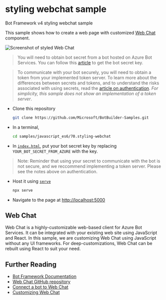 # styling webchat sample

Bot Framework v4 styling webchat sample

This sample shows how to create a web page with customized [Web Chat](https://github.com/Microsoft/BotFramework-WebChat/) component.

![Screenshot of styled Web Chat](https://raw.githubusercontent.com/Microsoft/BotBuilder-Samples/master/samples/javascript_es6/70.styling-webchat/screenshot.png)

> You will need to obtain bot secret from a bot hosted on Azure Bot Services. You can follow this [article](https://docs.microsoft.com/en-us/azure/bot-service/bot-service-channel-connect-webchat?view=azure-bot-service-3.0#step-1) to get the bot secret key.

> To communicate with your bot securely, you will need to obtain a token from your implemented token server. To learn more about the differences between secrets and tokens, and to understand the risks associated with using secrets, read the [article on authentication](https://docs.microsoft.com/en-us/azure/bot-service/rest-api/bot-framework-rest-direct-line-3-0-authentication?view=azure-bot-service-4.0). *For simplicity, this sample does not show an implementation of a token server*.

- Clone this repository

   ```sh
   git clone https://github.com/Microsoft/BotBuilder-Samples.git
   ```

- In a terminal,

   ```sh
   cd samples/javascript_es6/70.styling-webchat
   ```

- In [`index.html`](https://github.com/Microsoft/BotBuilder-Samples/tree/v4/samples/javascript_es6/70.styling-webchat), put your bot secret key by replacing `YOUR_BOT_SECRET_FROM_AZURE` with the key. 

> Note: Reminder that using your secret to communicate with the bot is not secure, and we reccommend implementing a token server. Please see the notes above on authentication.

- Host it using [`serve`](https://npmjs.com/package/serve)

   ```sh
   npx serve
   ```

- Navigate to the page at [http://localhost:5000](http://localhost:5000/)

## Web Chat

Web Chat is a highly-customizable web-based client for Azure Bot Services. It can be integrated with your existing web site using JavaScript and React. In this sample, we are customizing Web Chat using JavaScript without any UI frameworks. For deep-customizations, Web Chat can be rebuilt using React to suit your need.

## Further Reading

- [Bot Framework Documentation](https://docs.botframework.com/)
- [Web Chat GitHub repository](https://github.com/Microsoft/BotFramework-WebChat)
- [Connect a bot to Web Chat](https://docs.microsoft.com/en-us/azure/bot-service/bot-service-channel-connect-webchat?view=azure-bot-service-3.0#step-1)
- [Customizing Web Chat](https://github.com/microsoft/BotFramework-WebChat/blob/master/SAMPLES.md)
